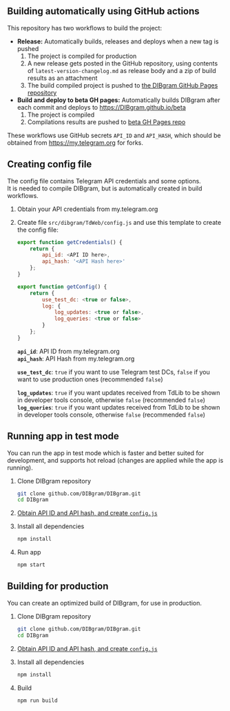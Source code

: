## Building automatically using GitHub actions

This repository has two workflows to build the project:

- **Release:** Automatically builds, releases and deploys when a new tag is pushed
  1. The project is compiled for production
  2. A new release gets posted in the GitHub repository, using contents of `latest-version-changelog.md` as release body and a zip of build results as an attachment
  3. The build compiled project is pushed to [the DIBgram GitHub Pages repository](github.com/DIBgram/dibgram.github.io)
- **Build and deploy to beta GH pages:** Automatically builds DIBgram after each commit and deploys to <https://DIBgram.github.io/beta>
  1. The project is compiled
  2. Compilations results are pushed to [beta GH Pages repo](https://github.com/DIBgram/beta)

These workflows use GitHub secrets `API_ID` and `API_HASH`, which should be obtained from <https://my.telegram.org> for forks.

## Creating config file

The config file contains Telegram API credentials and some options.  
It is needed to compile DIBgram, but is automatically created in build workflows.

1. Obtain your API credentials from my.telegram.org
2. Create file `src/dibgram/TdWeb/config.js` and use this template to create the config file:

    ```js
    export function getCredentials() {
        return {
            api_id: <API ID here>,
            api_hash: '<API Hash here>'
        };
    }

    export function getConfig() {
        return {
            use_test_dc: <true or false>,
            log: {
                log_updates: <true or false>,
                log_queries: <true or false>
            }
        };
    }
    ```

    **`api_id`**: API ID from my.telegram.org  
    **`api_hash`**: API Hash from my.telegram.org

    **`use_test_dc`**: `true` if you want to use Telegram test DCs, `false` if you want to use production ones (recommended `false`)

    **`log_updates`**: `true` if you want updates received from TdLib to be shown in developer tools console, otherwise `false` (recommended `false`)
    **`log_queries`**: `true` if you want updates received from TdLib to be shown in developer tools console, otherwise `false` (recommended `false`)

## Running app in test mode

You can run the app in test mode which is faster and better suited for development, and supports hot reload (changes are applied while the app is running).

1. Clone DIBgram repository

   ```sh
   git clone github.com/DIBgram/DIBgram.git
   cd DIBgram
   ```

2. [Obtain API ID and API hash, and create `config.js`](#creating-config-file)
3. Install all dependencies

   ```sh
   npm install
   ```

4. Run app

   ```sh
   npm start
   ```

## Building for production

You can create an optimized build of DIBgram, for use in production.

1. Clone DIBgram repository

   ```sh
   git clone github.com/DIBgram/DIBgram.git
   cd DIBgram
   ```

2. [Obtain API ID and API hash, and create `config.js`](#creating-config-file)
3. Install all dependencies

   ```sh
   npm install
   ```

4. Build

   ```sh
   npm run build
   ```
